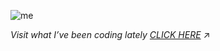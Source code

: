 
![me](https://github.com/user-attachments/assets/489c343b-062a-4a87-873f-aceb34e737d4)

<p align="left"> 
  <i>Visit what I’ve been coding lately
    <a href="https://polyglotparrot.github.io/jump/" target="_blank" rel="noopener noreferrer">CLICK HERE</a>
  </i>
  ↗
</p>



















  




